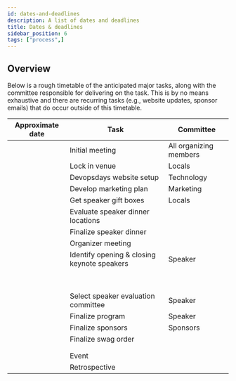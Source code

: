 ```yaml
---
id: dates-and-deadlines
description: A list of dates and deadlines
title: Dates & deadlines
sidebar_position: 6
tags: ["process",]
---
```


## Overview

Below is a rough timetable of the anticipated major tasks, along with the committee responsible for delivering on the task. This is by no means exhaustive and there are recurring tasks (e.g., website updates, sponsor emails) that do occur outside of this timetable.

| Approximate date  | Task  | Committee  |
|---|---|---|
|   | Initial meeting  | All organizing members  |
|   | Lock in venue  | Locals  |
|   | Devopsdays website setup  | Technology  |
|   | Develop marketing plan  | Marketing  |
|   | Get speaker gift boxes  | Locals  |
|   | Evaluate speaker dinner locations  |   |
|   | Finalize speaker dinner  |   |
|   | Organizer meeting  |   |
|   | Identify opening & closing keynote speakers  | Speaker  |
|   |   |   |
|   |   |   |
|   |   |   |
|   |   |   |
|   |   |   |
|   |   |   |
|   |   |   |
|   |   |   |
|   | Select speaker evaluation committee | Speaker  |
|   | Finalize program  | Speaker  |
|   | Finalize sponsors  | Sponsors   |
|   | Finalize swag order  |   |
|   |   |   |
|   |   |   |
|   | Event  |   |
|   | Retrospective  |   |